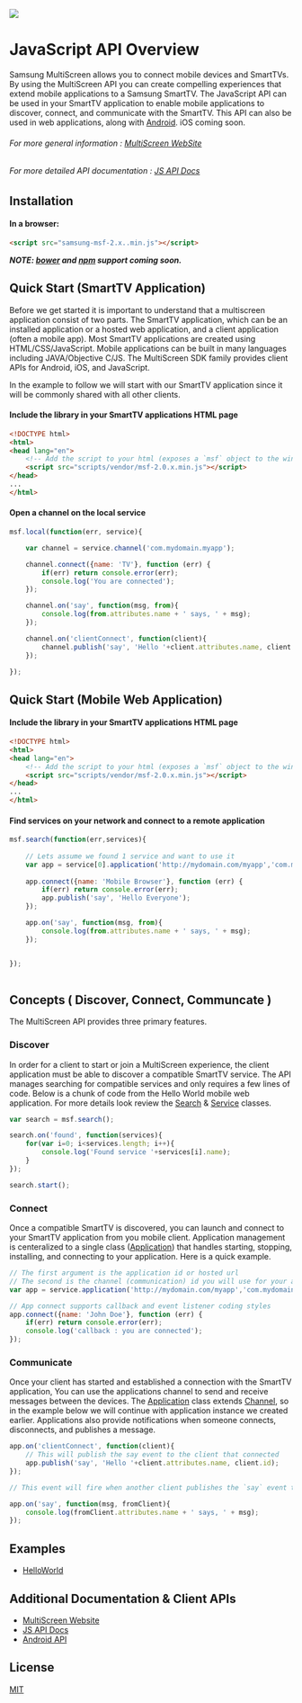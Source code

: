 ![](http://multiscreen.samsung.com/downloads/msf-logo.png)
# JavaScript API Overview

Samsung MultiScreen allows you to connect mobile devices and SmartTVs. By using the MultiScreen API you can create compelling experiences that extend mobile applications to a Samsung SmartTV. The JavaScript API can be used in your SmartTV application to enable mobile applications to discover, connect, and communicate with the SmartTV. This API can also be used in web applications,
along with [Android](https://github.com/MultiScreenSDK/multiscreen-android). iOS coming soon.

###### For more general information : [MultiScreen WebSite](http://multiscreen.samsung.com )
###### For more detailed API documentation : [JS API Docs](docs/api.md)


## Installation

#### In a browser:
```html
<script src="samsung-msf-2.x..min.js"></script>
```
<!--
#### Using Bower:
```bash
$ bower install samsung-msf-js
```

#### Using npm ( browserify / webpack )
```bash
$ npm install samsung-msf-js --save-dev
```
-->

**_NOTE: [bower](http://bower.io/) and [npm](https://www.npmjs.com/) support coming soon._**

## Quick Start (SmartTV Application)

  Before we get started it is important to understand that a multiscreen application consist of two parts. The SmartTV application, which can be an installed application or a hosted web application, and a client application (often a mobile app). Most SmartTV applications are created using HTML/CSS/JavaScript. Mobile applications can be built in many languages including JAVA/Objective C/JS. The MultiScreen SDK family provides client APIs for Android, iOS, and JavaScript.

  In the example to follow we will start with our SmartTV application since it will be commonly shared with all other clients.

#### Include the library in your SmartTV applications HTML page
```html
<!DOCTYPE html>
<html>
<head lang="en">
    <!-- Add the script to your html (exposes a `msf` object to the window) -->
    <script src="scripts/vendor/msf-2.0.x.min.js"></script>
</head>
...
</html>

```
#### Open a channel on the local service
```javascript
msf.local(function(err, service){

	var channel = service.channel('com.mydomain.myapp');

    channel.connect({name: 'TV'}, function (err) {
        if(err) return console.error(err);
		console.log('You are connected');
    });

    channel.on('say', function(msg, from){
        console.log(from.attributes.name + ' says, ' + msg);
    });

    channel.on('clientConnect', function(client){
        channel.publish('say', 'Hello '+client.attributes.name, client.id);
    });

});

```


## Quick Start (Mobile Web Application)

#### Include the library in your SmartTV applications HTML page
```html
<!DOCTYPE html>
<html>
<head lang="en">
    <!-- Add the script to your html (exposes a `msf` object to the window) -->
    <script src="scripts/vendor/msf-2.0.x.min.js"></script>
</head>
...
</html>

```
#### Find services on your network and connect to a remote application
```javascript
msf.search(function(err,services){
	
	// Lets assume we found 1 service and want to use it
	var app = service[0].application('http://mydomain.com/myapp','com.mydomain.myapp');
	
	app.connect({name: 'Mobile Browser'}, function (err) {
	    if(err) return console.error(err);
		app.publish('say', 'Hello Everyone');
	});

	app.on('say', function(msg, from){
        console.log(from.attributes.name + ' says, ' + msg);
    });


});
 
```

## Concepts ( Discover, Connect, Communcate )

The MultiScreen API provides three primary features. 


### Discover

In order for a client to start or join a MultiScreen experience, the client application must be able to discover a compatible SmartTV service. The API manages searching for compatible services and only requires a few lines of code. Below is a chunk of code from the Hello World mobile web application. For more details look review the [Search](docs/api.md#Search) & [Service](docs/api.md#Service) classes.

```javascript
var search = msf.search();

search.on('found', function(services){
    for(var i=0; i<services.length; i++){
		console.log('Found service '+services[i].name);
	}
});

search.start(); 

```

### Connect

Once a compatible SmartTV is discovered, you can launch and connect to your SmartTV application from you mobile client. Application management is centeralized to a single class ([Application](docs/api.md#Application)) that handles starting, stopping, installing, and connecting to your application. Here is a quick example.

```javascript
// The first argument is the application id or hosted url
// The second is the channel (communication) id you will use for your application
var app = service.application('http://mydomain.com/myapp','com.mydomain.myapp');

// App connect supports callback and event listener coding styles
app.connect({name: 'John Doe'}, function (err) {
    if(err) return console.error(err);
	console.log('callback : you are connected');
});

```

### Communicate

Once your client has started and established a connection with the SmartTV application, You can use the applications channel to send and receive messages between the devices. The [Application](docs/api.md#Application) class extends [Channel](docs/api.md#Channel), so in the example below we will continue with application instance we created earlier. Applications also provide notifications when someone connects, disconnects, and publishes a message. 

```javascript
app.on('clientConnect', function(client){
	// This will publish the say event to the client that connected 
    app.publish('say', 'Hello '+client.attributes.name, client.id);
});

// This event will fire when another client publishes the `say` event to a target including your client

app.on('say', function(msg, fromClient){
    console.log(fromClient.attributes.name + ' says, ' + msg);
});

```

## Examples

  * [HelloWorld](https://github.com/MultiScreenSDK/multiscreen-helloworld-js)

## Additional Documentation & Client APIs

  * [MultiScreen Website](http://multiscreen.samsung.com/)
  * [JS API Docs](https://github.com/MultiScreenSDK/multiscreen-js)
  * [Android API](https://github.com/MultiScreenSDK/multiscreen-android)


## License

  [MIT](LICENSE.txt)
